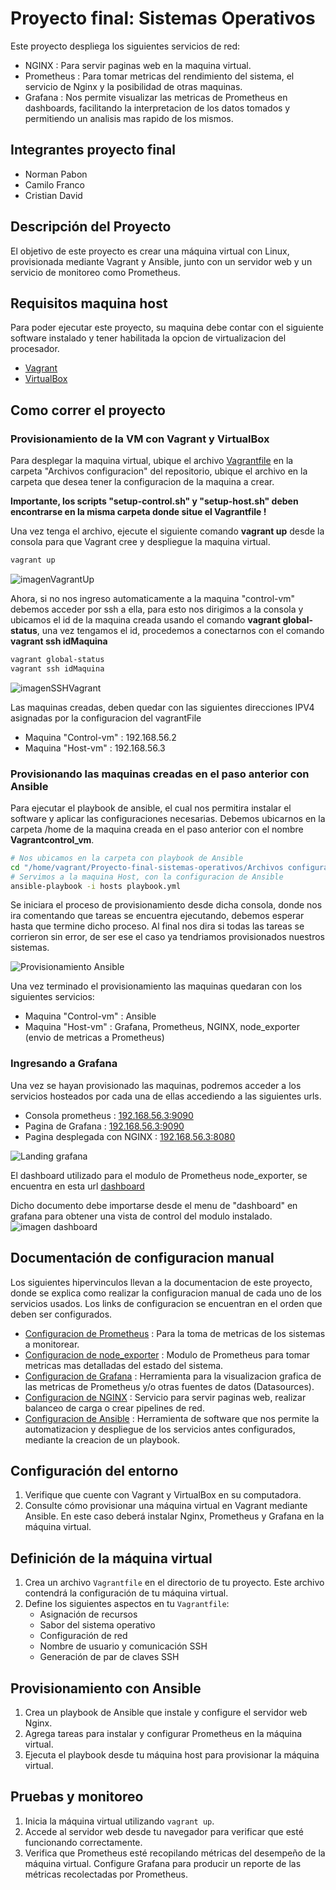 # Proyecto final: Sistemas Operativos

Este proyecto despliega los siguientes servicios de red:

- NGINX : Para servir paginas web en la maquina virtual.
- Prometheus : Para tomar metricas del rendimiento del sistema, el servicio de Nginx y la posibilidad
de otras maquinas.
- Grafana : Nos permite visualizar las metricas de Prometheus en dashboards, facilitando la interpretacion
de los datos tomados y permitiendo un analisis mas rapido de los mismos.

## Integrantes proyecto final

- Norman Pabon 
- Camilo Franco
- Cristian David  

## Descripción del Proyecto

El objetivo de este proyecto es crear una máquina virtual con Linux, provisionada mediante Vagrant y Ansible, junto con un servidor web y un servicio de monitoreo como Prometheus.

## Requisitos maquina host

Para poder ejecutar este proyecto, su maquina debe contar con el siguiente software instalado y tener habilitada la opcion de virtualizacion del procesador.

- [Vagrant](https://www.vagrantup.com/)
- [VirtualBox](https://www.virtualbox.org/)

## Como correr el proyecto

### Provisionamiento de la VM con Vagrant y VirtualBox

Para desplegar la maquina virtual, ubique el archivo [Vagrantfile](https://github.com/Aleksei324/Proyecto-final-sistemas-operativos/tree/main/Archivos%20configuracion/Vagrant) en la carpeta "Archivos configuracion" del repositorio, ubique el archivo en la carpeta que desea tener la configuracion de la maquina a crear. 

**Importante, los scripts "setup-control.sh" y "setup-host.sh" deben encontrarse en la misma carpeta donde situe el Vagrantfile !**

Una vez tenga el archivo, ejecute el siguiente comando **vagrant up** desde la consola para que Vagrant cree y despliegue la maquina virtual.
```bash
vagrant up
```

![imagenVagrantUp](https://raw.githubusercontent.com/Aleksei324/Proyecto-final-sistemas-operativos/main/Documentacion/media/capturaVagrantup.png)

Ahora, si no nos ingreso automaticamente a la maquina "control-vm" debemos acceder por ssh a ella, para esto nos dirigimos a la consola y ubicamos el id de la maquina creada usando el comando **vagrant global-status**, una vez tengamos el id, procedemos a conectarnos con el comando **vagrant ssh idMaquina**

```bash
vagrant global-status
vagrant ssh idMaquina
```

![imagenSSHVagrant](https://raw.githubusercontent.com/Aleksei324/Proyecto-final-sistemas-operativos/main/Documentacion/media/imagenSSHVagrant.png)

Las maquinas creadas, deben quedar con las siguientes direcciones IPV4 asignadas por la configuracion del vagrantFile

- Maquina "Control-vm" : 192.168.56.2
- Maquina "Host-vm" : 192.168.56.3

### Provisionando las maquinas creadas en el paso anterior con Ansible

Para ejecutar el playbook de ansible, el cual nos permitira instalar el software y aplicar las configuraciones necesarias. Debemos ubicarnos en la carpeta /home de la maquina creada en el paso anterior con el nombre **Vagrantcontrol_vm**. 

```bash
# Nos ubicamos en la carpeta con playbook de Ansible
cd "/home/vagrant/Proyecto-final-sistemas-operativos/Archivos configuracion/Ansible"
# Servimos a la maquina Host, con la configuracion de Ansible
ansible-playbook -i hosts playbook.yml
```
Se iniciara el proceso de provisionamiento desde dicha consola, donde nos ira comentando que tareas se encuentra ejecutando, debemos esperar hasta que termine dicho proceso. Al final nos dira si todas las tareas se corrieron sin error, de ser ese el caso ya tendriamos provisionados nuestros sistemas.

![Provisionamiento Ansible](https://raw.githubusercontent.com/Aleksei324/Proyecto-final-sistemas-operativos/main/Documentacion/media/provisionando_ansible.png)

Una vez terminado el provisionamiento las maquinas quedaran con los siguientes servicios:

- Maquina "Control-vm" : Ansible
- Maquina "Host-vm" : Grafana, Prometheus, NGINX, node_exporter (envio de metricas a Prometheus)

### Ingresando a Grafana

Una vez se hayan provisionado las maquinas, podremos acceder a los servicios hosteados por cada una de ellas accediendo a las siguientes urls.

- Consola prometheus : [192.168.56.3:9090](http://192.168.56.3:9090)
- Pagina de Grafana : [192.168.56.3:9090](http://192.168.56.3:3000)
- Pagina desplegada con NGINX : [192.168.56.3:8080](http://192.168.56.3:8080)


![Landing grafana](https://raw.githubusercontent.com/Aleksei324/Proyecto-final-sistemas-operativos/main/Documentacion/media/grafana_landing.png)

El dashboard utilizado para el modulo de Prometheus node_exporter, se encuentra en esta url [dashboard](https://github.com/Aleksei324/Proyecto-final-sistemas-operativos/tree/main/Archivos%20configuracion/Grafana%20dashboard)

Dicho documento debe importarse desde el menu de "dashboard" en grafana para obtener una vista de control del modulo instalado.
![imagen dashboard](https://raw.githubusercontent.com/Aleksei324/Proyecto-final-sistemas-operativos/main/Documentacion/media/dashboard_grafana.png)

## Documentación de configuracion manual

Los siguientes hipervinculos llevan a la documentacion de este proyecto, donde se explica como realizar la configuracion manual de cada uno de los servicios usados. Los links de configuracion se encuentran en el orden que deben ser configurados.

- [Configuracion de Prometheus](https://github.com/Aleksei324/Proyecto-final-sistemas-operativos/blob/main/Documentacion/Configuracion%20Prometheus.md) : Para la toma de metricas de los sistemas a monitorear.
- [Configuracion de node_exporter](https://github.com/Aleksei324/Proyecto-final-sistemas-operativos/blob/main/Documentacion/Configuracion%20node_exporter.md) : Modulo de Prometheus para tomar metricas mas detalladas del estado del sistema.
- [Configuracion de Grafana](https://github.com/Aleksei324/Proyecto-final-sistemas-operativos/blob/main/Documentacion/Configuracion%20Grafana.md) : Herramienta para la visualizacion grafica de las metricas de Prometheus y/o otras fuentes de datos (Datasources).
- [Configuracion de NGINX](https://github.com/Aleksei324/Proyecto-final-sistemas-operativos/blob/main/Documentacion/Configuracion%20Nginx.md) : Servicio para servir paginas web, realizar balanceo de carga o crear pipelines de red.
- [Configuracion de Ansible](https://github.com/Aleksei324/Proyecto-final-sistemas-operativos/blob/main/Documentacion/Configuracion%20Ansible.md) : Herramienta de software que nos permite la automatizacion y despliegue de los servicios antes configurados, mediante la creacion de un playbook.

## Configuración del entorno

1. Verifique que cuente con Vagrant y VirtualBox en su computadora.
2. Consulte cómo provisionar una máquina virtual en Vagrant mediante Ansible. En este caso deberá instalar Nginx, Prometheus y Grafana en la máquina virtual.

## Definición de la máquina virtual

1. Crea un archivo `Vagrantfile` en el directorio de tu proyecto. Este archivo contendrá la configuración de tu máquina virtual.
2. Define los siguientes aspectos en tu `Vagrantfile`:
    - Asignación de recursos
    - Sabor del sistema operativo
    - Configuración de red
    - Nombre de usuario y comunicación SSH
    - Generación de par de claves SSH

## Provisionamiento con Ansible

1. Crea un playbook de Ansible que instale y configure el servidor web Nginx.
2. Agrega tareas para instalar y configurar Prometheus en la máquina virtual.
3. Ejecuta el playbook desde tu máquina host para provisionar la máquina virtual.

## Pruebas y monitoreo

1. Inicia la máquina virtual utilizando `vagrant up`.
2. Accede al servidor web desde tu navegador para verificar que esté funcionando correctamente.
3. Verifica que Prometheus esté recopilando métricas del desempeño de la máquina virtual. Configure Grafana para producir un reporte de las métricas recolectadas por Prometheus.